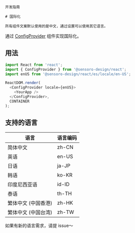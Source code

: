`````
开发指南

# 国际化

所有组件文案默认使用的是中文，通过设置可以使用其它语言。
`````

通过 [ConfigProvider](/react/components/config-provider) 组件实现国际化。

## 用法

```js
import React from 'react';
import { ConfigProvider } from '@sensoro-design/react';
import enUS from '@sensoro-design/react/es/locale/en-US';

ReactDOM.render(
  <ConfigProvider locale={enUS}>
    <YourApp />
  </ConfigProvider>,
  CONTAINER
);
```

## 支持的语言

|语言|语言编码|
|---|---|
|简体中文|zh-CN|
|英语|en-US|
|日语|ja-JP|
|韩语|ko-KR|
|印度尼西亚语|id-ID|
|泰语|th-TH|
|繁体中文 (中国香港)|zh-HK|
|繁体中文 (中国台湾)|zh-TW|

如果有新的语言需求，请提 issue～
